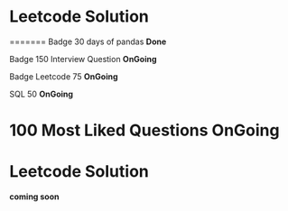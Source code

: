 # Leetcode Solution


=======
Badge 30 days of pandas **Done**

Badge 150 Interview Question **OnGoing**

Badge Leetcode 75 **OnGoing**

SQL 50 **OnGoing**

100 Most Liked Questions **OnGoing**
=======
# Leetcode Solution

**coming soon**